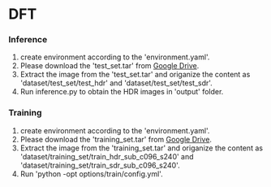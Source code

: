 # DFT
### Inference
1. create environment according to the 'environment.yaml'.
2. Please download the 'test_set.tar' from [Google Drive](https://drive.google.com/drive/folders/15PgDGO_E-ysyOnhdaW_abbeG-5y0biPX?usp=sharing).
3. Extract the image from the 'test_set.tar' and origanize the content as 'dataset/test_set/test_hdr' and 'dataset/test_set/test_sdr'.
4. Run inference.py to obtain the HDR images in 'output' folder.

### Training
1. create environment according to the 'environment.yaml'.
2. Please download the 'training_set.tar' from [Google Drive](https://drive.google.com/drive/folders/15PgDGO_E-ysyOnhdaW_abbeG-5y0biPX?usp=sharing).
3. Extract the image from the 'training_set.tar' and origanize the content as 'dataset/training_set/train_hdr_sub_c096_s240' and 'dataset/training_set/train_sdr_sub_c096_s240'.
4. Run 'python -opt options/train/config.yml'.
